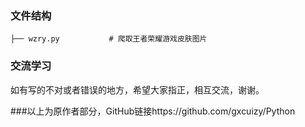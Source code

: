 ### 文件结构

```
├── wzry.py           # 爬取王者荣耀游戏皮肤图片
```

### 交流学习

如有写的不对或者错误的地方，希望大家指正，相互交流，谢谢。

###以上为原作者部分，GitHub链接https://github.com/gxcuizy/Python